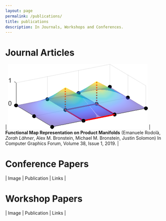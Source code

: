 ```yaml
---
layout: page
permalink: /publications/
title: publications
description: In Journals, Workshops and Conferences.
---
```


# Journal Articles

| ![alt text](../assets/img/rodola2019funmaprep.png "Functional Map Representation on Product Manifolds") | **Functional Map Representation on Product Manifolds** (Emanuele Rodolà, *Zorah Lähner*, Alex M. Bronstein, Michael M. Bronstein, Justin Solomon) In Computer Graphics Forum, Volume 38, Issue 1, 2019. | 

# Conference Papers

| Image | Publication | Links |

# Workshop Papers

| Image | Publication | Links |
